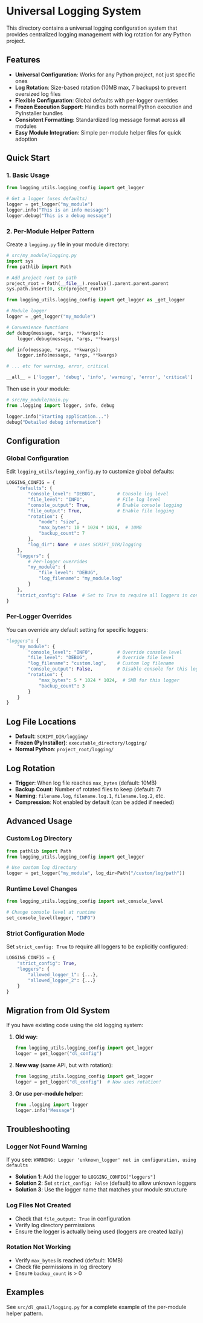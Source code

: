 # Universal Logging System

This directory contains a universal logging configuration system that provides centralized logging management with log rotation for any Python project.
 
## Features

- **Universal Configuration**: Works for any Python project, not just specific ones
- **Log Rotation**: Size-based rotation (10MB max, 7 backups) to prevent oversized log files
- **Flexible Configuration**: Global defaults with per-logger overrides
- **Frozen Execution Support**: Handles both normal Python execution and PyInstaller bundles
- **Consistent Formatting**: Standardized log message format across all modules
- **Easy Module Integration**: Simple per-module helper files for quick adoption

## Quick Start

### 1. Basic Usage

```python
from logging_utils.logging_config import get_logger

# Get a logger (uses defaults)
logger = get_logger("my_module")
logger.info("This is an info message")
logger.debug("This is a debug message")
```

### 2. Per-Module Helper Pattern

Create a `logging.py` file in your module directory:

```python
# src/my_module/logging.py
import sys
from pathlib import Path

# Add project root to path
project_root = Path(__file__).resolve().parent.parent.parent
sys.path.insert(0, str(project_root))

from logging_utils.logging_config import get_logger as _get_logger

# Module logger
logger = _get_logger("my_module")

# Convenience functions
def debug(message, *args, **kwargs):
    logger.debug(message, *args, **kwargs)

def info(message, *args, **kwargs):
    logger.info(message, *args, **kwargs)

# ... etc for warning, error, critical

__all__ = ['logger', 'debug', 'info', 'warning', 'error', 'critical']
```

Then use in your module:

```python
# src/my_module/main.py
from .logging import logger, info, debug

logger.info("Starting application...")
debug("Detailed debug information")
```

## Configuration

### Global Configuration

Edit `logging_utils/logging_config.py` to customize global defaults:

```python
LOGGING_CONFIG = {
    "defaults": {
        "console_level": "DEBUG",        # Console log level
        "file_level": "INFO",            # File log level
        "console_output": True,          # Enable console logging
        "file_output": True,             # Enable file logging
        "rotation": {
            "mode": "size",
            "max_bytes": 10 * 1024 * 1024,  # 10MB
            "backup_count": 7
        },
        "log_dir": None  # Uses SCRIPT_DIR/logging
    },
    "loggers": {
        # Per-logger overrides
        "my_module": {
            "file_level": "DEBUG",
            "log_filename": "my_module.log"
        }
    },
    "strict_config": False  # Set to True to require all loggers in config
}
```

### Per-Logger Overrides

You can override any default setting for specific loggers:

```python
"loggers": {
    "my_module": {
        "console_level": "INFO",         # Override console level
        "file_level": "DEBUG",           # Override file level
        "log_filename": "custom.log",    # Custom log filename
        "console_output": False,         # Disable console for this logger
        "rotation": {
            "max_bytes": 5 * 1024 * 1024,  # 5MB for this logger
            "backup_count": 3
        }
    }
}
```

## Log File Locations

- **Default**: `SCRIPT_DIR/logging/`
- **Frozen (PyInstaller)**: `executable_directory/logging/`
- **Normal Python**: `project_root/logging/`

## Log Rotation

- **Trigger**: When log file reaches `max_bytes` (default: 10MB)
- **Backup Count**: Number of rotated files to keep (default: 7)
- **Naming**: `filename.log`, `filename.log.1`, `filename.log.2`, etc.
- **Compression**: Not enabled by default (can be added if needed)

## Advanced Usage

### Custom Log Directory

```python
from pathlib import Path
from logging_utils.logging_config import get_logger

# Use custom log directory
logger = get_logger("my_module", log_dir=Path("/custom/log/path"))
```

### Runtime Level Changes

```python
from logging_utils.logging_config import set_console_level

# Change console level at runtime
set_console_level(logger, "INFO")
```

### Strict Configuration Mode

Set `strict_config: True` to require all loggers to be explicitly configured:

```python
LOGGING_CONFIG = {
    "strict_config": True,
    "loggers": {
        "allowed_logger_1": {...},
        "allowed_logger_2": {...}
    }
}
```

## Migration from Old System

If you have existing code using the old logging system:

1. **Old way**:
   ```python
   from logging_utils.logging_config import get_logger
   logger = get_logger("dl_config")
   ```

2. **New way** (same API, but with rotation):
   ```python
   from logging_utils.logging_config import get_logger
   logger = get_logger("dl_config")  # Now uses rotation!
   ```

3. **Or use per-module helper**:
   ```python
   from .logging import logger
   logger.info("Message")
   ```

## Troubleshooting

### Logger Not Found Warning

If you see: `WARNING: Logger 'unknown_logger' not in configuration, using defaults`

- **Solution 1**: Add the logger to `LOGGING_CONFIG["loggers"]`
- **Solution 2**: Set `strict_config: False` (default) to allow unknown loggers
- **Solution 3**: Use the logger name that matches your module structure

### Log Files Not Created

- Check that `file_output: True` in configuration
- Verify log directory permissions
- Ensure the logger is actually being used (loggers are created lazily)

### Rotation Not Working

- Verify `max_bytes` is reached (default: 10MB)
- Check file permissions in log directory
- Ensure `backup_count` is > 0

## Examples

See `src/dl_gmail/logging.py` for a complete example of the per-module helper pattern.
